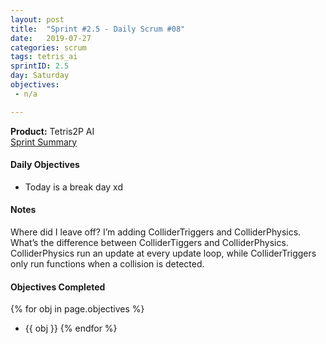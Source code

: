 ```yaml
---
layout: post
title:  "Sprint #2.5 - Daily Scrum #08"
date:   2019-07-27
categories: scrum
tags: tetris_ai
sprintID: 2.5
day: Saturday
objectives:
 - n/a

---
```



<b>Product:</b> Tetris2P AI  
[Sprint Summary](/blog/projects/tetris-ai-sprint-2-5)

#### Daily Objectives

* Today is a break day xd

#### Notes

Where did I leave off?  I’m adding ColliderTriggers and ColliderPhysics.
What’s the difference between ColliderTiggers and ColliderPhysics.  ColliderPhysics run an update at every update loop, while ColliderTriggers only run functions when a collision is detected.


#### Objectives Completed

{% for obj in page.objectives %}
* {{ obj }}
{% endfor %}